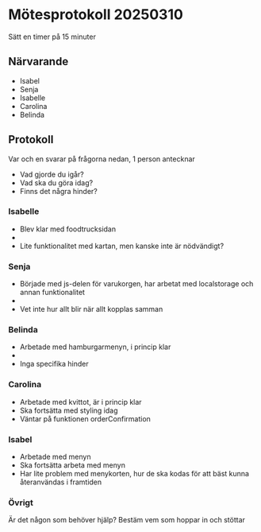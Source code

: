 # Mötesprotokoll 20250310

Sätt en timer på 15 minuter

## Närvarande
* Isabel
* Senja
* Isabelle
* Carolina
* Belinda

## Protokoll
Var och en svarar på frågorna nedan, 1 person antecknar
* Vad gjorde du igår?
* Vad ska du göra idag?
* Finns det några hinder?

### Isabelle
* Blev klar med foodtrucksidan
* 
* Lite funktionalitet med kartan, men kanske inte är nödvändigt? 

### Senja
* Började med js-delen för varukorgen, har arbetat med localstorage och annan funktionalitet
* 
* Vet inte hur allt blir när allt kopplas samman

### Belinda
* Arbetade med hamburgarmenyn, i princip klar
* 
* Inga specifika hinder

### Carolina
* Arbetade med kvittot, är i princip klar
* Ska fortsätta med styling idag 
* Väntar på funktionen orderConfirmation

### Isabel
* Arbetade med menyn 
* Ska fortsätta arbeta med menyn
* Har lite problem med menykorten, hur de ska kodas för att bäst kunna återanvändas i framtiden

### Övrigt
Är det någon som behöver hjälp? Bestäm vem som hoppar in och stöttar
